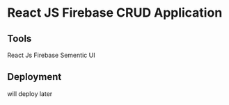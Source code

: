 # React JS Firebase CRUD Application 

## Tools
   React Js 
    Firebase
    Sementic UI

## Deployment
will deploy later
